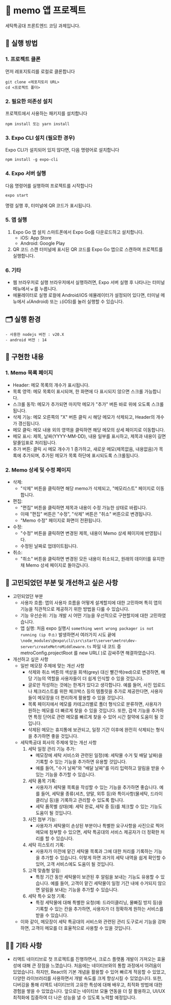 # 📝 memo 앱 프로젝트
세탁특공대 프론트엔드 코딩 과제입니다.

## 🚀 실행 방법

### 1. 프로젝트 클론
먼저 레포지토리를 로컬로 클론합니다
```
git clone <레포지토리 URL>
cd <프로젝트 폴더>
```

### 2. 필요한 의존성 설치
프로젝트에서 사용하는 패키지를 설치합니다
```
npm install 또는 yarn install
```

### 3. Expo CLI 설치 (필요한 경우)
Expo CLI가 설치되어 있지 않다면, 다음 명령어로 설치합니다
```
npm install -g expo-cli
```

### 4. Expo 서버 실행
다음 명령어를 실행하여 프로젝트를 시작합니다
```
expo start
```
명령 실행 후, 터미널에 QR 코드가 표시됩니다.

### 5. 앱 실행
1. Expo Go 앱 설치
    스마트폰에서 Expo Go를 다운로드하고 설치합니다.
    - iOS: App Store
    - Android: Google Play
2. QR 코드 스캔
    터미널에 표시된 QR 코드를 Expo Go 앱으로 스캔하여 프로젝트를 실행합니다.

### 6. 기타
- 웹 브라우저로 실행
    브라우저에서 실행하려면, Expo 서버 실행 후 나타나는 터미널 메뉴에서 `w` 를 누릅니다.
- 에뮬레이터로 실행
    로컬에 Android/iOS 에뮬레이터가 설정되어 있다면, 터미널 메뉴에서 `a`(Android) 또는 `i`(iOS)를 눌러 실행할 수 있습니다.

## 🗂️ 실행 환경
    - 사용한 nodejs 버전 : v20.X
    - android 버전 : 14

## 📲 구현한 내용

### 1. Memo 목록 페이지
- Header: 메모 목록의 개수가 표시됩니다.
- 목록 영역: 메모 목록이 표시되며, 한 화면에 다 표시되지 않으면 스크롤 가능합니다.
- 스크롤 동작: 메모가 추가되면 마지막 메모가 "추가" 버튼 바로 위에 오도록 스크롤됩니다.
- 삭제 기능: 메모 오른쪽의 "X" 버튼 클릭 시 해당 메모가 삭제되고, Header의 개수가 갱신됩니다.
- 메모 클릭: 메모 내용 외의 영역을 클릭하면 해당 메모의 상세 페이지로 이동합니다.
- 메모 표시: 제목, 날짜(YYYY-MM-DD), 내용 일부를 표시하고, 제목과 내용이 길면 말줄임표로 처리됩니다.
- 추가 버튼: 클릭 시 메모 개수가 1 증가하고, 새로운 메모(제목없음, 내용없음)가 목록에 추가되며, 추가된 메모가 목록 하단에 표시되도록 스크롤됩니다.

### 2. Memo 상세 및 수정 페이지
- 삭제: 
    - "삭제" 버튼을 클릭하면 해당 memo가 삭제되고, "메모리스트" 페이지로 이동합니다.
- 편집: 
    - "편집" 버튼을 클릭하면 제목과 내용이 수정 가능한 상태로 바뀝니다.
    - 이때 "편집" 버튼은 "수정", "삭제" 버튼은 "취소" 버튼으로 변경됩니다.
    - "Memo 수정" 페이지로 화면이 전환됩니다.
- 수정:
    - "수정" 버튼을 클릭하면 변경된 제목, 내용이 Memo 상세 페이지에 반영됩니다.
    - 수정된 날짜로 업데이트됩니다.
- 취소:
    - "취소" 버튼을 클릭하면 변경된 모든 내용이 취소되고, 원래의 데이터를 유지한 채 Memo 상세 페이지로 돌아갑니다.

## 🤔 고민되었던 부분 및 개선하고 싶은 사항
- 고민되었던 부분
    - 사용자 흐름: 앱의 사용자 흐름을 어떻게 설계할지에 대한 고민하며 특히 앱의 기능을 직관적으로 제공하기 위한 방법을 다룰 수 있습니다.
    - 기능 우선순위: 기능 개발 시 어떤 기능을 우선적으로 구현할지에 대한 고민하였습니다.
    - 앱 실행: 처음 expo 실행시 `something went wrong packager is not running (ip 주소)` 발생하면서 여러가지 시도 끝에 `\node_modules\@expo\cli\src\start\server\metro\dev-server\createMetroMiddleware.ts` 파일 내 코드 중 metroConfig.projectRoot 를 new URL( )로 감싸주면 해결하였습니다.
- 개선하고 싶은 사항
    - 일반 메모장 주제에 맞는 개선 사항
        - 삭제와 취소 버튼의 색상을 회색(grey) 대신 빨간색(red)으로 변경하면, 해당 기능의 역할을 사용자들이 더 쉽게 인식할 수 있을 것입니다.
        - 글로만 작성하는 것에는 한계가 있다고 생각합니다. 예를 들어, 사진 업로드나 체크리스트를 위한 체크박스 등의 템플릿을 추가로 제공한다면, 사용자들이 메모장을 더 편리하게 활용할 수 있을 것입니다.
        - 목록 페이지에서 메모를 카테고리별로 폴더 형식으로 분류하면, 사용자가 원하는 메모를 더 빠르게 찾을 수 있을 것입니다. 또한, 검색 기능을 추가하면 특정 단어로 관련 메모를 빠르게 찾을 수 있어 시간 절약에 도움이 될 것입니다.
        - 삭제된 메모는 휴지통에 보관되고, 일정 기간 이후에 완전히 삭제되는 형식을 추가하면 좋을 것입니다.
    - 세탁특공대 회사의 주제에 맞는 개선 사항
        1. 세탁 일정 관리 기능 추가:
            - 메모장에 세탁 서비스와 관련된 일정(예: 세탁물 수거 및 배달 날짜)을 기록할 수 있는 기능을 추가하면 유용할 것입니다.
            - 예를 들어, "수거 날짜"와 "배달 날짜"를 미리 입력하고 알림을 받을 수 있는 기능을 추가할 수 있습니다.
        2. 세탁 품목 기록:
            - 사용자가 세탁물 목록을 작성할 수 있는 기능을 추가하면 좋습니다. 예를 들어, 세탁물 종류(셔츠, 양말, 외투 등)와 특이사항(물세탁, 드라이클리닝 등)을 기록하고 관리할 수 있도록 합니다.
            - 세탁 품목별 상태(예: 세탁 완료, 세탁 중 등)를 체크할 수 있는 기능도 도움이 될 것입니다.
        3. 사진 첨부 기능:
            - 사용자가 세탁물이 손상된 부분이나 특별한 요구사항을 사진으로 찍어 메모에 첨부할 수 있으면, 세탁 특공대의 서비스 제공자가 더 정확한 처리를 할 수 있습니다.
        4. 세탁 히스토리 기록:
            - 사용자가 이전에 맡긴 세탁물 목록과 그에 대한 처리를 기록하는 기능을 추가할 수 있습니다. 이렇게 하면 과거의 세탁 내역을 쉽게 확인할 수 있어, 고객 서비스에도 도움이 될 것입니다.
        5. 고객 맞춤형 알림:
            - 특정 기간 동안 세탁물이 보관된 후 알림을 보내는 기능도 유용할 수 있습니다. 예를 들어, 고객이 맡긴 세탁물이 일정 기간 내에 수거되지 않으면 알림을 보내는 기능을 추가할 수 있습니다.
        6. 세탁 특수 요청 기록:
            - 특정 세탁물에 대해 특별한 요청(예: 드라이클리닝, 물빠짐 방지 등)을 기록할 수 있는 칸을 추가하면, 사용자가 더 정확하게 원하는 서비스를 받을 수 있습니다.
    - 이와 같이, 메모장이 세탁 특공대의 서비스와 관련된 관리 도구로서 기능을 강화하면, 고객이 메모를 더 효율적으로 사용할 수 있을 것입니다.

## 🙇‍♀️ 기타 사항 
- 리액트 네이티브로 첫 프로젝트를 진행하면서, 크로스 플랫폼 개발이 가져오는 효율성에 대해 큰 장점을 느꼈습니다. 처음에는 네이티브와의 통합 과정에서 어려움이 있었습니다. 하지만, React의 기본 개념을 활용할 수 있어 빠르게 적응할 수 있었고, 다양한 라이브러리를 사용하면서 개발 속도를 크게 향상시킬 수 있었습니다. 또한, 디버깅을 통해 리액트 네이티브의 고유한 특성에 대해 배우고, 최적화 방법에 대한 경험을 쌓을 수 있었습니다. 앞으로는 네이티브 모듈 연동을 더 잘 활용하고, UI/UX 최적화에 집중하여 더 나은 성능을 낼 수 있도록 노력할 예정입니다.